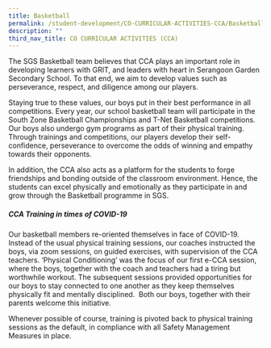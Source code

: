 ```yaml
---
title: Basketball
permalink: /student-development/CO-CURRICULAR-ACTIVITIES-CCA/Basketball
description: ""
third_nav_title: CO CURRICULAR ACTIVITIES (CCA)
---
```

The SGS Basketball team believes that CCA plays an important role in developing learners with GRIT, and leaders with heart in Serangoon Garden Secondary School. To that end, we aim to develop values such as perseverance, respect, and diligence among our players.

Staying true to these values, our boys put in their best performance in all competitions. Every year, our school basketball team will participate in the South Zone Basketball Championships and T-Net Basketball competitions. Our boys also undergo gym programs as part of their physical training. Through trainings and competitions, our players develop their self-confidence, perseverance to overcome the odds of winning and empathy towards their opponents.

In addition, the CCA also acts as a platform for the students to forge friendships and bonding outside of the classroom environment. Hence, the students can excel physically and emotionally as they participate in and grow through the Basketball programme in SGS.

##### **CCA Training in times of COVID-19**

Our basketball members re-oriented themselves in face of COVID-19.  Instead of the usual physical training sessions, our coaches instructed the boys, via zoom sessions, on guided exercises, with supervision of the CCA teachers. ‘Physical Conditioning’ was the focus of our first e-CCA session, where the boys, together with the coach and teachers had a tiring but worthwhile workout. The subsequent sessions provided opportunities for our boys to stay connected to one another as they keep themselves physically fit and mentally disciplined.  Both our boys, together with their parents welcome this initiative.

Whenever possible of course, training is pivoted back to physical training sessions as the default, in compliance with all Safety Management Measures in place.